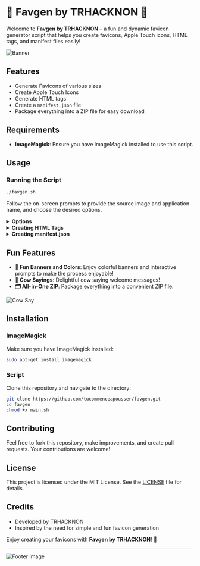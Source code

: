 # 🎨 Favgen by TRHACKNON 🎨

Welcome to **Favgen by TRHACKNON** – a fun and dynamic favicon generator script that helps you create favicons, Apple Touch icons, HTML tags, and manifest files easily!

![Banner](https://via.placeholder.com/800x200.png?text=Favgen+by+TRHACKNON)

## Features
- Generate Favicons of various sizes
- Create Apple Touch Icons
- Generate HTML tags
- Create a `manifest.json` file
- Package everything into a ZIP file for easy download

## Requirements
- **ImageMagick**: Ensure you have ImageMagick installed to use this script.

## Usage
### Running the Script
```bash
./favgen.sh
```
Follow the on-screen prompts to provide the source image and application name, and choose the desired options.

<details>
  <summary><strong>Options</strong></summary>

  - **Generate Favicons**: Generates favicons of various sizes.
  - **Generate Apple Touch Icons**: Generates Apple Touch icons for different devices.
  - **Generate Both**: Generates both favicons and Apple Touch icons.
  - **Create a ZIP of All Generated Files**: Packages all generated files into a single ZIP file.
  - **Exit**: Exit the script.

</details>

<details>
  <summary><strong>Creating HTML Tags</strong></summary>

  After generating icons, the script can create HTML tags to include in your web pages:
  ```html
  <link rel="icon" type="image/png" sizes="16x16" href="your-image-16x16.png" />
  <link rel="icon" type="image/png" sizes="32x32" href="your-image-32x32.png" />
  <link rel="icon" type="image/png" sizes="64x64" href="your-image-64x64.png" />
  <link rel="icon" type="image/png" sizes="96x96" href="your-image-96x96.png" />
  <link rel="icon" type="image/png" sizes="128x128" href="your-image-128x128.png" />
  <link rel="icon" type="image/png" sizes="256x256" href="your-image-256x256.png" />
  <link rel="apple-touch-icon" sizes="152x152" href="your-image-apple-touch-icon-152x152.png" />
  <link rel="apple-touch-icon" sizes="167x167" href="your-image-apple-touch-icon-167x167.png" />
  <link rel="apple-touch-icon" sizes="180x180" href="your-image-apple-touch-icon-180x180.png" />
  ```

</details>

<details>
  <summary><strong>Creating manifest.json</strong></summary>

  The script can generate a `manifest.json` file for your web app:
  ```json
  {
    "name": "YourAppName",
    "short_name": "YourAppName",
    "start_url": "/",
    "display": "standalone",
    "background_color": "#ffffff",
    "theme_color": "#000000",
    "icons": [
      {
        "src": "your-image-72x72.png",
        "sizes": "72x72",
        "type": "image/png"
      },
      {
        "src": "your-image-96x96.png",
        "sizes": "96x96",
        "type": "image/png"
      },
      {
        "src": "your-image-128x128.png",
        "sizes": "128x128",
        "type": "image/png"
      },
      {
        "src": "your-image-144x144.png",
        "sizes": "144x144",
        "type": "image/png"
      },
      {
        "src": "your-image-152x152.png",
        "sizes": "152x152",
        "type": "image/png"
      },
      {
        "src": "your-image-192x192.png",
        "sizes": "192x192",
        "type": "image/png"
      },
      {
        "src": "your-image-384x384.png",
        "sizes": "384x384",
        "type": "image/png"
      },
      {
        "src": "your-image-512x512.png",
        "sizes": "512x512",
        "type": "image/png"
      }
    ]
  }
  ```

</details>

## Fun Features

- **🎨 Fun Banners and Colors**: Enjoy colorful banners and interactive prompts to make the process enjoyable!
- **🐄 Cow Sayings**: Delightful cow saying welcome messages!
- **🗂️ All-in-One ZIP**: Package everything into a convenient ZIP file.

![Cow Say](https://via.placeholder.com/400x200.png?text=Welcome+to+the+Favicon+Generator)

## Installation
### ImageMagick
Make sure you have ImageMagick installed:
```bash
sudo apt-get install imagemagick
```

### Script
Clone this repository and navigate to the directory:
```bash
git clone https://github.com/tucommenceapousser/favgen.git
cd favgen
chmod +x main.sh
```

## Contributing
Feel free to fork this repository, make improvements, and create pull requests. Your contributions are welcome!

## License
This project is licensed under the MIT License. See the [LICENSE](LICENSE) file for details.

## Credits
- Developed by TRHACKNON
- Inspired by the need for simple and fun favicon generation

Enjoy creating your favicons with **Favgen by TRHACKNON**! 🎉

---

![Footer Image](https://via.placeholder.com/800x100.png?text=Happy+Coding!)
